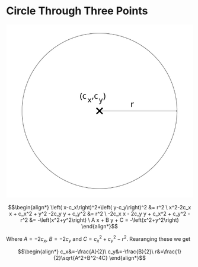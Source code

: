 # Circle Through Three Points

![circle](./img/2b6b4095-290a-4547-81b1-6fce09861b17.svg)

```math
\begin{align*}
\left( x-c_x\right)^2+\left( y-c_y\right)^2 &= r^2 \
 x^2-2c_x x + c_x^2 + y^2 -2c_y y + c_y^2 &= r^2 \
-2c_x x - 2c_y y + c_x^2 + c_y^2 -r^2 &= -\left(x^2+y^2\right) \
A x + B y + C = -\left(x^2+y^2\right)
\end{align*}
```
Where $A=-2c_x$, $B=-2c_y$ and $C=c_x^2 + c_y^2 -r^2$.
Rearanging these we get
```math
\begin{align*}
c_x&=-\frac{A}{2}\
c_y&=-\frac{B}{2}\
r&=\frac{1}{2}\sqrt{A^2+B^2-4C}
\end{align*}
```
